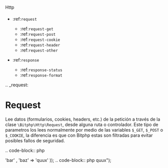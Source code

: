 Http
####

- :ref:`request`
   
   - :ref:`request-get`
   - :ref:`request-post`
   - :ref:`request-cookie`
   - :ref:`request-header`
   - :ref:`request-other`

- :ref:`response`

   - :ref:`response-status`
   - :ref:`response-format`

.. _request:

Request
=======

Lee datos (formularios, cookies, headers, etc.) de la petición a través de la clase ``\Bitphp\Http\Request``, desde alguna ruta o controlador. Este tipo de parametros los lees normalmente por medio de las variables ``$_GET``, ``$_POST`` o ``$_COOKIE``, la diferencia es que con Bitphp estas son filtradas para evitar posibles fallos de seguridad.

.. code-block:: php

   <?php
   
   require '../autoload.php';

   use \Bitphp\Http\Request;

   $foo = Request::post('foo'); // $_POST['foo']

.. code-block:: php

   <?php

   namespace Controllers;

   use \Bitphp\Http\Request;

   class MyController {

      public static function foo() {
         $foo = Request::post('foo'); // $_POST['foo']         
      }
   }

.. _request-post:

Parametros post
---------------

``\Bitphp\Http\Request::post(string $index [, bool $filter=true])``

.. code-block:: php

   <?php

      // ...
      $foo = Request::post('foo'); // $_POST['foo']
      // ...

.. _request-get:

Parametros get
--------------

``\Bitphp\Http\Request::get(string $index [, bool $filter=true])``

.. code-block:: php

   <?php

      // ...
      $bar = Request::get('bar'); // $_GET['bar']
      // ...

.. _request-cookie:

Lectura de cookies
------------------

``\Bitphp\Http\Request::cookie(string $index [, bool $filter=true])``

.. code-block:: php

   <?php

      // ...
      $bar = Request::cookie('bar'); // $_COOKIE['bar']
      // ...

.. _request-header:

Lectura de cabeceras Http
-------------------------

``\Bitphp\Http\Request::header(string $index [, bool $filter=true])``

.. code-block:: php

   <?php

      // ...
      $content_type = Request::header('content-type');
      // ...

.. _request-other:

Otros métodos Http de entrada
-----------------------------

``\Bitphp\Http\Request::input(string $index [, bool $filter=true])``

Php no tiene una forma de recibir parametros por medio de otros metodos http (put, patch, delete, etc) como lo hace con *get* y *post*, sin embargo con bitphp, si los parametros qué quieres recibir son enviados por algún otro *método http*, usa ``\Bitphp\Http\Request::input()``:

.. code-block:: php

   <?php

      // ...
      $foo = Request::input('foo');
      // ...

.. note::

   Si deseas qué las variables de entrada no sean filtradas pasa el segundo parametro para ``post()``, ``get()`` y ``input()`` como ``false``:

   .. code-block:: php

      <?php

      // ...
      $foo = Request::post('foo', false);
      // ...

.. _response:

Response
========

Puedes utilizar la clase ``\Bitphp\Http\Response``, principalmente para indicar los estados de respuesta (404, 500, etc.) o enviar tipos de datos especiales (xml o json).

.. code-block:: php

   <?php
   
   require '../autoload.php';

   use \Bitphp\Http\Response;

   Route::ifNotMatch(function() {
      Response::status(404);
      echo "404 Not Found";
   });

.. code-block:: php

   <?php

   namespace Controllers;

   use \Bitphp\Http\Response;

   class ErrorPages {

      public static function notFound() {
         Response::status(404);
         echo "404 Not Found";     
      }
   }

.. _response-status:

Estado de respuesta
-------------------

``\Bitphp\Http\Response::status(int $code)``

Usa el método ``Response::status()``, para setear la cabecera de estado que deseas enviar, ``$code`` es el numero correspondiente al mensaje de estado, los estados disponibles son:

+----------------+-----------------------------------------------+
| Codigo         |   Mensaje de Estado                           |
+================+===============================================+
| 200            | OK                                            |
+----------------+-----------------------------------------------+
| 201            | Created                                       |
+----------------+-----------------------------------------------+
| 202            | Accepted                                      |
+----------------+-----------------------------------------------+
| 204            | No content                                    |
+----------------+-----------------------------------------------+
| 301            | Moved Permanently                             |
+----------------+-----------------------------------------------+
| 302            | Found                                         |
+----------------+-----------------------------------------------+
| 303            | See other                                     |
+----------------+-----------------------------------------------+
| 304            | Not Modified                                  |
+----------------+-----------------------------------------------+
| 400            | Bad Request                                   |
+----------------+-----------------------------------------------+
| 401            | Unauthorized                                  |
+----------------+-----------------------------------------------+
| 403            | Forbidden                                     |
+----------------+-----------------------------------------------+
| 404            | Not Found                                     |
+----------------+-----------------------------------------------+
| 405            | Method Not Allowed                            |
+----------------+-----------------------------------------------+
| 410            | Gone                                          |
+----------------+-----------------------------------------------+
| 415            | Unsupported Media Type                        |
+----------------+-----------------------------------------------+
| 422            | Unprocessable Entity                          |
+----------------+-----------------------------------------------+
| 429            | Too Many Requests                             |
+----------------+-----------------------------------------------+
| 500            | Internal Server Error                         |
+----------------+-----------------------------------------------+

.. _response-format:

Formato de respuesta
--------------------

Las aplicaciónes restful son una tendencia actualmente, es común qué estas API's respondan en formatos Json o Xml.

Responder en formato JSON
+++++++++++++++++++++++++

``\Bitphp\Http\Response::json(mixed $data)``

Para este método ``$data`` puede ser un array, o un string en formato json, las cabeceras necesarias son seteadas automaticamente para qué el cliente sepa que es una respuesta en formato json.

.. code-block:: php

   <?php

      use \Bitphp\Http\Response;

      Response::json(array(
           'foo' => 'bar'
         , 'baz' => 'quux'
      ));

.. code-block:: php

   <?php

      use \Bitphp\Http\Response;

      Response::json('{"foo":"bar","quux":true}');

Responder en formato XML
++++++++++++++++++++++++

``\Bitphp\Http\Response::xml(string $data)``

Para enviar una respuesta del tipo xml ``$data`` debe ser explicitamente una cadena en formato xml.

.. code-block:: php

   <?php

      use \Bitphp\Http\Response;

      Response::json("<foo><bar>quux</bar></foo>");
